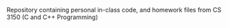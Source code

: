 Repository containing personal in-class code, and homework files from CS 3150 (C and C++ Programming)
